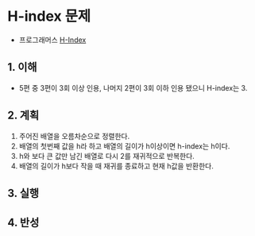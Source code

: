 # H-index 문제

- 프로그래머스 [H-Index](https://programmers.co.kr/learn/courses/30/lessons/42747?language=javascript)

## 1. 이해

- 5편 중 3편이 3회 이상 인용, 나머지 2편이 3회 이하 인용 됐으니 H-index는 3.

## 2. 계획

1. 주어진 배열을 오름차순으로 정렬한다.
2. 배열의 첫번째 값을 h라 하고 배열의 길이가 h이상이면 h-index는 h이다.
3. h와 보다 큰 값만 남긴 배열로 다시 2를 재귀적으로 반복한다.
4. 배열의 길이가 h보다 작을 때 재귀를 종료하고 현재 h값을 반환한다.

## 3. 실행

## 4. 반성
